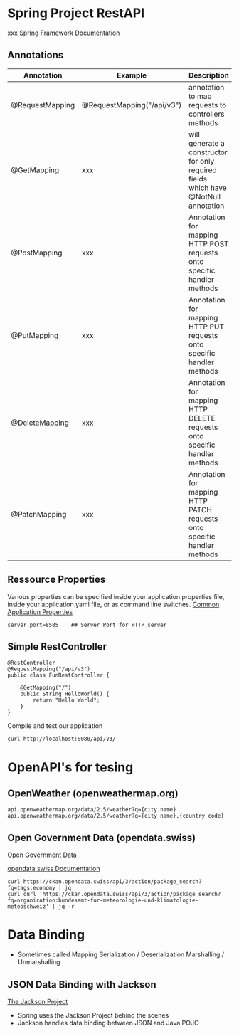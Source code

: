 



# Spring Project RestAPI
xxx
[Spring Framework Documentation](https://docs.spring.io/spring-framework/reference/) 

## Annotations

| Annotation | Example | Description |
| --- | --- | --- |
| @RequestMapping | @RequestMapping("/api/v3") | annotation to map requests to controllers methods |
| @GetMapping | xxx | will generate a constructor for only required fields which have @NotNull annotation |
| @PostMapping | xxx | Annotation for mapping HTTP POST requests onto specific handler methods |
| @PutMapping | xxx | Annotation for mapping HTTP PUT requests onto specific handler methods |
| @DeleteMapping | xxx | Annotation for mapping HTTP DELETE requests onto specific handler methods |
| @PatchMapping | xxx | Annotation for mapping HTTP PATCH requests onto specific handler methods |

## Ressource Properties
Various properties can be specified inside your application.properties file, inside your application.yaml file, or as command line switches. 
[Common Application Properties](https://docs.spring.io/spring-boot/docs/current/reference/html/application-properties.html)
```
server.port=8585	## Server Port for HTTP server
```

## Simple RestController

```
@RestController
@RequestMapping("/api/v3")
public class FunRestController {

    @GetMapping("/")
    public String HelloWorld() {
        return "Hello World";
    }
}
```
Compile and test our application 
```
curl http://localhost:8080/api/V3/
```

# OpenAPI's for tesing 
## OpenWeather (openweathermap.org) 
```
api.openweathermap.org/data/2.5/weather?q={city name}
api.openweathermap.org/data/2.5/weather?q={city name},{country code}
```
## Open Government Data (opendata.swiss) 
[Open Government Data](https://www.meteoschweiz.admin.ch/service-und-publikationen/service/open-government-data.html)

[opendata.swiss Documentation](https://handbook.opendata.swiss/de/content/nutzen/api-nutzen.html)

```
curl https://ckan.opendata.swiss/api/3/action/package_search?fq=tags:economy | jq
curl curl 'https://ckan.opendata.swiss/api/3/action/package_search?fq=organization:bundesamt-fur-meteorologie-und-klimatologie-meteoschweiz' | jq -r 
```

# Data Binding
- Sometimes called Mapping Serialization / Deserialization Marshalling / Unmarshalling

## JSON Data Binding with Jackson
[The Jackson Project](https://github.com/FasterXML/jackson-databind)
- Spring uses the Jackson Project behind the scenes
- Jackson handles data binding between JSON and Java POJO
